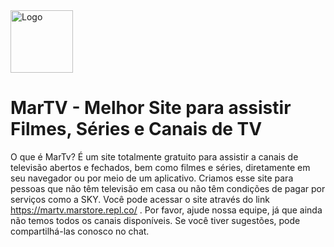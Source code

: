 <img src="[url_da_imagem](https://cdn.discordapp.com/attachments/1023778230722891836/1096688582506336316/PNG-BRANCO.png)" alt="Logo" width="100" height="100">



# MarTV - Melhor Site para assistir Filmes, Séries e Canais de TV 

O que é MarTv? É um site totalmente gratuito para assistir a canais de televisão abertos e fechados, bem como filmes e séries, diretamente em seu navegador ou por meio de um aplicativo. Criamos esse site para pessoas que não têm televisão em casa ou não têm condições de pagar por serviços como a SKY. Você pode acessar o site através do link https://martv.marstore.repl.co/ . Por favor, ajude nossa equipe, já que ainda não temos todos os canais disponíveis. Se você tiver sugestões, pode compartilhá-las conosco no chat.
